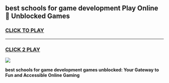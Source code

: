 
## best schools for game development Play Online 👋 Unblocked Games
<h3>
<a href="https://news.freeplayer.one?title=best_schools_for_game_development&ref=17GH">CLICK TO PLAY</a></h3>
<hr>

<h3>
<a href="https://news.freeplayer.one?title=best_schools_for_game_development&ref=17GH">CLICK 2 PLAY</a>
  
</h3>

<a href="https://news.freeplayer.one?title=best_schools_for_game_development&ref=17GH/"><img src="https://clearcache.store/games.png"></a>


**best schools for game development games unblocked: Your Gateway to Fun and Accessible Online Gaming**
